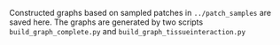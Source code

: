 Constructed graphs based on sampled patches in `../patch_samples` are saved here. The graphs are generated by two scripts `build_graph_complete.py` and `build_graph_tissueinteraction.py`
